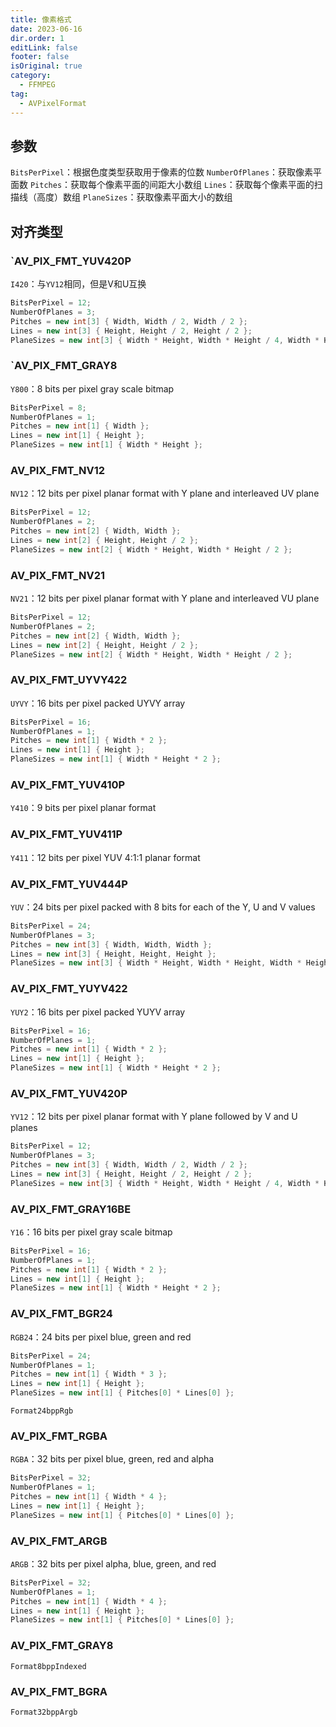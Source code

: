 ```yaml
---
title: 像素格式
date: 2023-06-16
dir.order: 1
editLink: false
footer: false
isOriginal: true
category:
  - FFMPEG
tag:
  - AVPixelFormat
---
```


## 参数

`BitsPerPixel`：根据色度类型获取用于像素的位数
`NumberOfPlanes`：获取像素平面数
`Pitches`：获取每个像素平面的间距大小数组
`Lines`：获取每个像素平面的扫描线（高度）数组
`PlaneSizes`：获取像素平面大小的数组

## 对齐类型

### `AV_PIX_FMT_YUV420P

`I420`：与`YV12`相同，但是V和U互换

```cs
BitsPerPixel = 12;
NumberOfPlanes = 3;
Pitches = new int[3] { Width, Width / 2, Width / 2 };
Lines = new int[3] { Height, Height / 2, Height / 2 };
PlaneSizes = new int[3] { Width * Height, Width * Height / 4, Width * Height / 4 };
```

### `AV_PIX_FMT_GRAY8

`Y800`：8 bits per pixel gray scale bitmap

```cs
BitsPerPixel = 8;
NumberOfPlanes = 1;
Pitches = new int[1] { Width };
Lines = new int[1] { Height };
PlaneSizes = new int[1] { Width * Height };
```

### AV_PIX_FMT_NV12

`NV12`：12 bits per pixel planar format with Y plane and interleaved UV plane

```cs
BitsPerPixel = 12;
NumberOfPlanes = 2;
Pitches = new int[2] { Width, Width };
Lines = new int[2] { Height, Height / 2 };
PlaneSizes = new int[2] { Width * Height, Width * Height / 2 };
```

### AV_PIX_FMT_NV21

`NV21`：12 bits per pixel planar format with Y plane and interleaved VU plane

```cs
BitsPerPixel = 12;
NumberOfPlanes = 2;
Pitches = new int[2] { Width, Width };
Lines = new int[2] { Height, Height / 2 };
PlaneSizes = new int[2] { Width * Height, Width * Height / 2 };
```

### AV_PIX_FMT_UYVY422

`UYVY`：16 bits per pixel packed UYVY array

```cs
BitsPerPixel = 16;
NumberOfPlanes = 1;
Pitches = new int[1] { Width * 2 };
Lines = new int[1] { Height };
PlaneSizes = new int[1] { Width * Height * 2 };
```

### AV_PIX_FMT_YUV410P

`Y410`：9 bits per pixel planar format

### AV_PIX_FMT_YUV411P

`Y411`：12 bits per pixel YUV 4:1:1 planar format

### AV_PIX_FMT_YUV444P

`YUV`：24 bits per pixel packed with 8 bits for each of the Y, U and V values

```cs
BitsPerPixel = 24;
NumberOfPlanes = 3;
Pitches = new int[3] { Width, Width, Width };
Lines = new int[3] { Height, Height, Height };
PlaneSizes = new int[3] { Width * Height, Width * Height, Width * Height };
```

### AV_PIX_FMT_YUYV422

`YUY2`：16 bits per pixel packed YUYV array

```cs
BitsPerPixel = 16;
NumberOfPlanes = 1;
Pitches = new int[1] { Width * 2 };
Lines = new int[1] { Height };
PlaneSizes = new int[1] { Width * Height * 2 };
```

### AV_PIX_FMT_YUV420P

`YV12`：12 bits per pixel planar format with Y plane followed by V and U planes

```cs
BitsPerPixel = 12;
NumberOfPlanes = 3;
Pitches = new int[3] { Width, Width / 2, Width / 2 };
Lines = new int[3] { Height, Height / 2, Height / 2 };
PlaneSizes = new int[3] { Width * Height, Width * Height / 4, Width * Height / 4 };
```

### AV_PIX_FMT_GRAY16BE

`Y16`：16 bits per pixel gray scale bitmap

```cs
BitsPerPixel = 16;
NumberOfPlanes = 1;
Pitches = new int[1] { Width * 2 };
Lines = new int[1] { Height };
PlaneSizes = new int[1] { Width * Height * 2 };
```

### AV_PIX_FMT_BGR24

`RGB24`：24 bits per pixel blue, green and red

```cs
BitsPerPixel = 24;
NumberOfPlanes = 1;
Pitches = new int[1] { Width * 3 };
Lines = new int[1] { Height };
PlaneSizes = new int[1] { Pitches[0] * Lines[0] };
```

`Format24bppRgb`

### AV_PIX_FMT_RGBA

`RGBA`：32 bits per pixel blue, green, red and alpha

```cs
BitsPerPixel = 32;
NumberOfPlanes = 1;
Pitches = new int[1] { Width * 4 };
Lines = new int[1] { Height };
PlaneSizes = new int[1] { Pitches[0] * Lines[0] };
```

### AV_PIX_FMT_ARGB

`ARGB`：32 bits per pixel alpha, blue, green, and red

```cs
BitsPerPixel = 32;
NumberOfPlanes = 1;
Pitches = new int[1] { Width * 4 };
Lines = new int[1] { Height };
PlaneSizes = new int[1] { Pitches[0] * Lines[0] };
```

### AV_PIX_FMT_GRAY8

`Format8bppIndexed`

### AV_PIX_FMT_BGRA

`Format32bppArgb`
